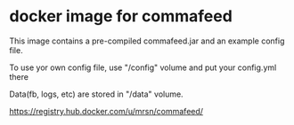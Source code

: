 # docker image for commafeed

This image contains a pre-compiled commafeed.jar and an example config file.

To use yor own config file, use "/config" volume and put your config.yml there

Data(fb, logs, etc) are stored in "/data" volume. 

https://registry.hub.docker.com/u/mrsn/commafeed/

